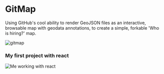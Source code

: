 # GitMap
Using GitHub's cool ability to render GeoJSON files as an interactive, browsable map with geodata annotations, to create a simple, forkable 'Who is hiring?' map.

![gitmap](https://cloud.githubusercontent.com/assets/5776439/12868306/39998b0e-cd0c-11e5-9e0f-77670fed4eeb.png)

### My first project with react
![Me working with react](http://i1.kym-cdn.com/photos/images/original/000/234/765/b7e.jpg)

